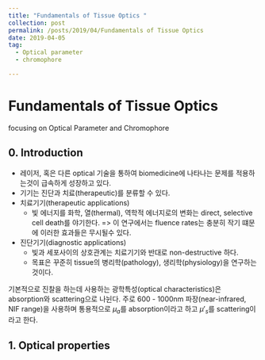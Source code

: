 ```yaml
---
title: "Fundamentals of Tissue Optics "
collection: post
permalink: /posts/2019/04/Fundamentals of Tissue Optics 
date: 2019-04-05
tag: 
  - Optical parameter
  - chromophore

---
```


# Fundamentals of Tissue Optics 
focusing on Optical Parameter and  Chromophore

## 0. Introduction
- 레이저, 혹은 다른 optical 기술을 통하여 biomedicine에 나타나는 문제를 적용하는것이 급속하게 성장하고 있다.
- 기기는 진단과 치료(therapeutic)를 분류할 수 있다.
- 치료기기(therapeutic applications)
	- 빛 에너지를 화학, 열(thermal), 역학적 에너지로의 변화는 direct, selective cell death를 야기한다.
	=> 이 연구에서는 fluence rates는 충분히 작기 떄문에 이러한 효과들은 무시될수 있다.
- 진단기기(diagnostic applications)
	- 빛과 세포사이의 상호관계는 치료기기와 반대로 non-destructive 하다.
	- 목표은 꾸준히 tissue의 병리학(pathology), 생리학(physiology)을 연구하는것이다.

기본적으로 진찰을 하는데 사용하는 광학특성(optical characteristics)은  absorption와 scattering으로 나뉜다.
주로 600 - 1000nm 파장(near-infrared, NIF range)을 사용하며 통용적으로  $\mu_a$를 absorption이라고 하고  $\mu'_s$를 scattering이라고 한다.


## 1. Optical properties

<!--stackedit_data:
eyJwcm9wZXJ0aWVzIjoidGl0bGU6IEZ1bmRhbWVudGFscyBvZi
BUaXNzdWUgT3B0aWNzXG5hdXRob3I6IGd3YW5namluIGplb25n
XG5kYXRlOiAnMjAxOS0wNC0wNSdcbiIsImhpc3RvcnkiOlstMT
g5MzEyMzE5NiwtNzE1NTY4MjY5XX0=
-->